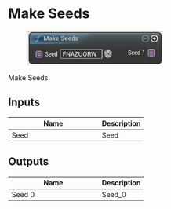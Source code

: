 # Make Seeds

<div align="left" data-full-width="false">

<figure><img src="make_seeds.png" alt=""><figcaption></figcaption></figure>

</div>

Make Seeds

## Inputs

<table>
<thead><tr><th width="170">Name</th><th>Description</th></tr></thead>
<tbody>
<tr><td>Seed</td><td>Seed</td></tr>
</tbody>
</table>

## Outputs

<table>
<thead><tr><th width="170">Name</th><th>Description</th></tr></thead>
<tbody>
<tr><td>Seed 0</td><td>Seed_0</td></tr>
</tbody>
</table>